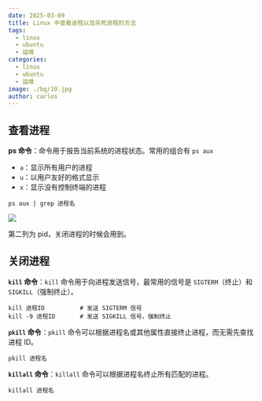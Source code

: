 ```yaml
---
date: 2025-03-09
title: Linux 中查看进程以及杀死进程的方法
tags:
  - linux
  - ubuntu
  - 运维
categories:
  - linux
  - ubuntu
  - 运维
image: ./bg/10.jpg
author: carlos
---
```


## 查看进程

**ps 命令**：命令用于报告当前系统的进程状态。常用的组合有 `ps aux`

- `a`：显示所有用户的进程
- `u`：以用户友好的格式显示
- `x`：显示没有控制终端的进程

```shell
ps aux | grep 进程名
```

![](../00-assets/Pasted%20image%2020250309003651.png)

第二列为 pid，关闭进程的时候会用到。

## 关闭进程

**`kill` 命令**：`kill` 命令用于向进程发送信号，最常用的信号是 `SIGTERM`（终止）和 `SIGKILL`（强制终止）。

```shell
kill 进程ID          # 发送 SIGTERM 信号
kill -9 进程ID       # 发送 SIGKILL 信号，强制终止
```

**`pkill` 命令**：`pkill` 命令可以根据进程名或其他属性直接终止进程，而无需先查找进程 ID。

```shell
pkill 进程名
```

**`killall` 命令**：`killall` 命令可以根据进程名终止所有匹配的进程。

```shell
killall 进程名
```



